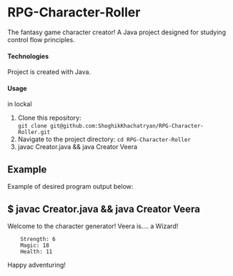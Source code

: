 # RPG-Character-Roller
The fantasy game character creator!
A Java project designed for studying control flow principles.

#### Technologies
Project is created with Java.

#### Usage
in lockal  
1. Clone this repository:   
`git clone git@github.com:ShoghikKhachatryan/RPG-Character-Roller.git`
2. Navigate to the project directory:
 `cd RPG-Character-Roller`
3. javac Creator.java && java Creator Veera

## Example
Example of desired program output below:

$ javac Creator.java && java Creator Veera
-----------------------------------------
Welcome to the character generator!
Veera is.... a Wizard!

        Strength: 6
        Magic: 18
        Health: 11

Happy adventuring!
